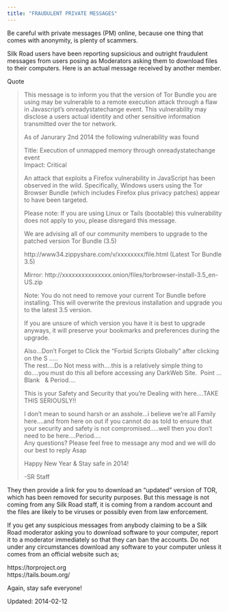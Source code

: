 ```yaml
---
title: "FRAUDULENT PRIVATE MESSAGES"
---
```


<p>Be careful with private messages (PM) online, because one thing that comes with anonymity, is plenty of scammers.</p>
<p>Silk Road users have been reporting supsicious and outright fraudulent messages from users posing as Moderators asking them to download files to their computers. Here is an actual message received by another member.</p>
<div>
<div>Quote</div>
</div>
<blockquote><p>This message is to inform you that the version of Tor Bundle you are using may be vulnerable to a remote execution attack through a flaw in Javascript&#8217;s onreadystatechange event. This vulnerability may disclose a users actual identity and other sensitive information transmitted over the tor network.</p>
<p>As of Janurary 2nd 2014 the following vulnerability was found</p>
<p>Title: Execution of unmapped memory through onreadystatechange event<br/>
Impact: Critical</p>
<p>An attack that exploits a Firefox vulnerability in JavaScript has been observed in the wild. Specifically, Windows users using the Tor Browser Bundle (which includes Firefox plus privacy patches) appear to have been targeted.</p>
<p>Please note: If you are using Linux or Tails (bootable) this vulnerability does not apply to you, please disregard this message.</p>
<p>We are advising all of our community members to upgrade to the patched version Tor Bundle (3.5)</p>
<p>http://www34.zippyshare.com/v/xxxxxxxx/file.html (Latest Tor Bundle 3.5)</p>
<p>Mirror: http://xxxxxxxxxxxxxxx.onion/files/torbrowser-install-3.5_en-US.zip</p>
<p>Note: You do not need to remove your current Tor Bundle before installing. This will overwrite the previous installation and upgrade you to the latest 3.5 version.</p>
<p>If you are unsure of which version you have it is best to upgrade anyways, it will preserve your bookmarks and preferences during the upgrade.</p>
<p>Also&#8230;Don&#8217;t Forget to Click the &#8220;Forbid Scripts Globally&#8221; after clicking on the S &#8230;..<br/>
The rest&#8230;.Do Not mess with&#8230;.this is a relatively simple thing to do&#8230;.you must do this all before accessing any DarkWeb Site.  Point &#8230;Blank   &amp; Period&#8230;.</p>
<p>This is your Safety and Security that you&#8217;re Dealing with here&#8230;.TAKE THIS SERIOUSLY!!</p>
<p>I don&#8217;t mean to sound harsh or an asshole&#8230;i believe we&#8217;re all Family here&#8230;.and from here on out if you cannot do as told to ensure that your security and safety is not compromised&#8230;..well then you don&#8217;t need to be here&#8230;.Period&#8230;.<br/>
Any questions? Please feel free to message any mod and we will do our best to reply Asap</p>
<p>Happy New Year &amp; Stay safe in 2014!</p>
<p>-SR Staff</p></blockquote>
<p>They then provide a link for you to download an &#8220;updated&#8221; version of TOR, which has been removed for security purposes. But this message is not coming from any Silk Road staff, it is coming from a random account and the files are likely to be viruses or possibly even from law enforcement.</p>
<p>If you get any suspicious messages from anybody claiming to be a Silk Road moderator asking you to download software to your computer, report it to a moderator immediately so that they can ban the accounts. Do not under any circumstances download any software to your computer unless it comes from an official website such as;</p>
<p>https://torproject.org<br/>
https://tails.boum.org/</p>
<p>Again, stay safe everyone!</p>

Updated: 2014-02-12

